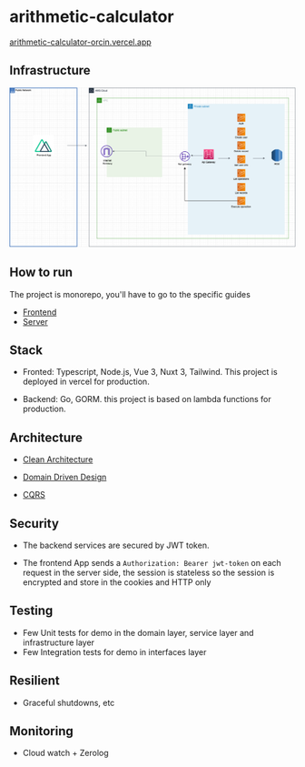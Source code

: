 # arithmetic-calculator

[arithmetic-calculator-orcin.vercel.app](https://arithmetic-calculator-orcin.vercel.app/)

## Infrastructure

![Diagram](https://raw.githubusercontent.com/glopezep/arithmetic-calculator/main/diagram.png)

## How to run
 The project is monorepo, you'll have to go to the specific guides

 * [Frontend](https://github.com/glopezep/arithmetic-calculator/tree/main/frontend)
 * [Server](https://github.com/glopezep/arithmetic-calculator/tree/main/server)


## Stack
- Fronted: Typescript, Node.js, Vue 3, Nuxt 3, Tailwind. This project is deployed in vercel for production.

- Backend: Go, GORM. this project is based on lambda functions for production.

## Architecture

 * [Clean Architecture](https://blog.cleancoder.com/uncle-bob/2012/08/13/the-clean-architecture.html)

  * [Domain Driven Design](https://learn.microsoft.com/en-us/archive/msdn-magazine/2009/february/best-practice-an-introduction-to-domain-driven-design)

 * [CQRS](https://learn.microsoft.com/en-us/azure/architecture/patterns/cqrs)


## Security

- The backend services are secured by JWT token.

- The frontend  App sends a `Authorization: Bearer jwt-token` on each request in the server side, the session is stateless so the session is encrypted and store in the cookies and HTTP only

## Testing

- Few Unit tests for demo in the domain layer, service layer and infrastructure layer
- Few Integration tests for demo in interfaces layer

## Resilient

- Graceful shutdowns, etc

## Monitoring

- Cloud watch + Zerolog